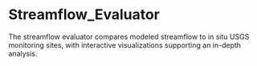 # Streamflow_Evaluator
The streamflow evaluator compares modeled streamflow to in situ USGS monitoring sites, with interactive visualizations supporting an in-depth analysis.
